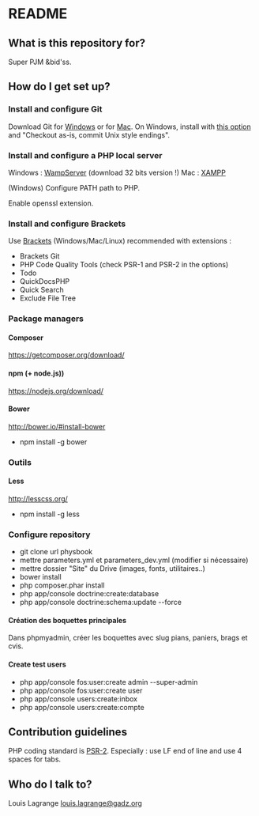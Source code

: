 # README #

## What is this repository for? ##

Super PJM &bid'ss.

## How do I get set up? ##

### Install and configure Git ###

Download Git for [Windows](http://msysgit.github.io/) or for [Mac](http://git-scm.com/download/mac).
On Windows, install with [this option](https://raw.githubusercontent.com/zaggino/brackets-git/master/screenshots/gitInstall.png) and "Checkout as-is, commit Unix style endings".

### Install and configure a PHP local server ###

Windows : [WampServer](http://www.wampserver.com/) (download 32 bits version !)
Mac : [XAMPP](https://www.apachefriends.org/fr/download.html)

(Windows) Configure PATH path to PHP.

Enable openssl extension.

### Install and configure Brackets ###
Use [Brackets](http://brackets.io) (Windows/Mac/Linux)
recommended with extensions :

* Brackets Git
* PHP Code Quality Tools (check PSR-1 and PSR-2 in the options)
* Todo
* QuickDocsPHP
* Quick Search
* Exclude File Tree

### Package managers ###

#### Composer ####
https://getcomposer.org/download/

#### npm (+ node.js)) ####
https://nodejs.org/download/

#### Bower ####
http://bower.io/#install-bower

* npm install -g bower

### Outils ###

#### Less ####
http://lesscss.org/

* npm install -g less

### Configure repository ###

* git clone url physbook
* mettre parameters.yml et parameters_dev.yml (modifier si nécessaire)
* mettre dossier "Site" du Drive (images, fonts, utilitaires..)
* bower install
* php composer.phar install
* php app/console doctrine:create:database
* php app/console doctrine:schema:update --force

#### Création des boquettes principales ####
Dans phpmyadmin, créer les boquettes avec slug pians, paniers, brags et cvis.

#### Create test users ####
* php app/console fos:user:create admin --super-admin
* php app/console fos:user:create user
* php app/console users:create:inbox
* php app/console users:create:compte

## Contribution guidelines ##

PHP coding standard is [PSR-2](http://php-fig.org/psr/psr-2/).
Especially : use LF end of line and use 4 spaces for tabs.

## Who do I talk to? ##

Louis Lagrange <louis.lagrange@gadz.org>
